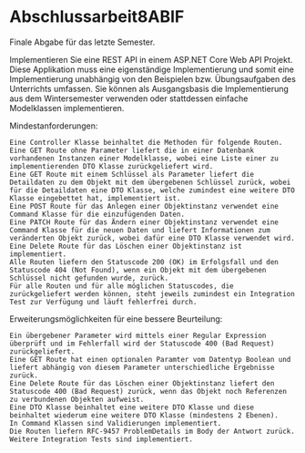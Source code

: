 # Abschlussarbeit8ABIF
Finale Abgabe für das letzte Semester.


Implementieren Sie eine REST API in einem ASP.NET Core Web API Projekt. Diese Applikation muss eine eigenständige Implementierung und somit eine Implementierung unabhängig von den Beispielen bzw. Übungsaufgaben des Unterrichts umfassen. Sie können als Ausgangsbasis die Implementierung aus dem Wintersemester verwenden oder stattdessen einfache Modelklassen implementieren.

Mindestanforderungen:

    Eine Controller Klasse beinhaltet die Methoden für folgende Routen.
    Eine GET Route ohne Parameter liefert die in einer Datenbank vorhandenen Instanzen einer Modelklasse, wobei eine Liste einer zu implementierenden DTO Klasse zurückgeliefert wird.
    Eine GET Route mit einem Schlüssel als Parameter liefert die Detaildaten zu dem Objekt mit dem übergebenen Schlüssel zurück, wobei für die Detaildaten eine DTO Klasse, welche zumindest eine weitere DTO Klasse eingebettet hat, implementiert ist.
    Eine POST Route für das Anlegen einer Objektinstanz verwendet eine Command Klasse für die einzufügenden Daten.
    Eine PATCH Route für das Ändern einer Objektinstanz verwendet eine Command Klasse für die neuen Daten und liefert Informationen zum veränderten Objekt zurück, wobei dafür eine DTO Klasse verwendet wird.
    Eine Delete Route für das Löschen einer Objektinstanz ist implementiert.
    Alle Routen liefern den Statuscode 200 (OK) im Erfolgsfall und den Statuscode 404 (Not Found), wenn ein Objekt mit dem übergebenen Schlüssel nicht gefunden wurde, zurück.
    Für alle Routen und für alle möglichen Statuscodes, die zurückgeliefert werden können, steht jeweils zumindest ein Integration Test zur Verfügung und läuft fehlerfrei durch.

Erweiterungsmöglichkeiten für eine bessere Beurteilung:

    Ein übergebener Parameter wird mittels einer Regular Expression überprüft und im Fehlerfall wird der Statuscode 400 (Bad Request) zurückgeliefert.
    Eine GET Route hat einen optionalen Paramter vom Datentyp Boolean und liefert abhängig von diesem Parameter unterschiedliche Ergebnisse zurück.
    Eine Delete Route für das Löschen einer Objektinstanz liefert den Statuscode 400 (Bad Request) zurück, wenn das Objekt noch Referenzen zu verbundenen Objekten aufweist.
    Eine DTO Klasse beinhaltet eine weitere DTO Klasse und diese beinhaltet wiederum eine weitere DTO Klasse (mindestens 2 Ebenen).
    In Command Klassen sind Validierungen implementiert.
    Die Routen liefern RFC-9457 ProblemDetails im Body der Antwort zurück.
    Weitere Integration Tests sind implementiert.
